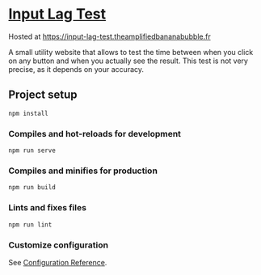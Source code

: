 # [Input Lag Test](https://input-lag-test.theamplifiedbananabubble.fr)

Hosted at https://input-lag-test.theamplifiedbananabubble.fr

A small utility website that allows to test the time between when you click on
                                      any button and when you actually see the result. This test is not very precise,
                                      as it depends on your accuracy.


## Project setup
```
npm install
```

### Compiles and hot-reloads for development
```
npm run serve
```

### Compiles and minifies for production
```
npm run build
```

### Lints and fixes files
```
npm run lint
```

### Customize configuration
See [Configuration Reference](https://cli.vuejs.org/config/).
